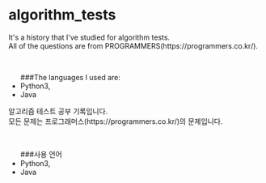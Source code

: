 # algorithm_tests
<p>It's a history that I've studied for algorithm tests.</br>
All of the questions are from PROGRAMMERS(https://programmers.co.kr/).</p>
</br>
<ul>###The languages I used are:
<li>Python3,</li>
<li>Java</li>
</ul>

<p>알고리즘 테스트 공부 기록입니다.</br>
모든 문제는 프로그래머스(https://programmers.co.kr/)의 문제입니다.</p>
</br>
<ul>###사용 언어
<li>Python3,</li>
<li>Java</li>
</ul>
